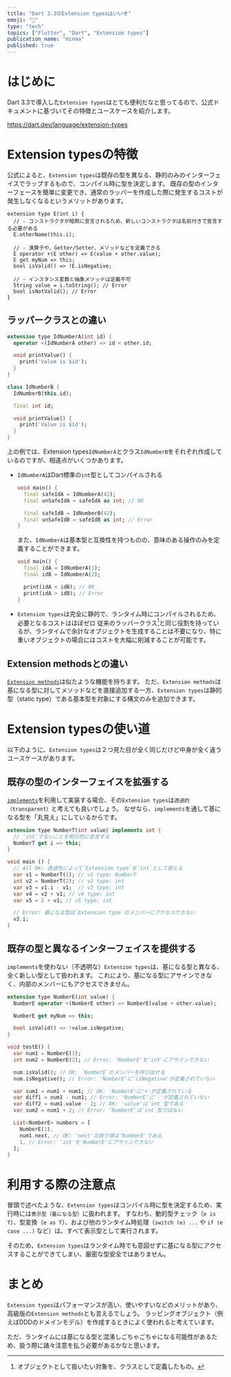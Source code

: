 ```yaml
---
title: "Dart 3.3のExtension typesはいいぞ"
emoji: "📌"
type: "tech"
topics: ["Flutter", "Dart", "Extension types"]
publication_name: "minma"
published: true
---
```

# はじめに

Dart 3.3で導入した`Extension types`はとても便利だなと思ってるので、公式ドキュメントに基づいてその特徴とユースケースを紹介します。

https://dart.dev/language/extension-types

# Extension typesの特徴

公式によると、`Extension types`は既存の型を異なる、静的のみのインターフェイスでラップするもので、コンパイル時に型を決定します。
既存の型のインターフェースを簡単に変更でき、通常のラッパーを作成した際に発生するコストが発生しなくなるというメリットがあります。

```dart:Extension typesの作り方
extension type E(int i) {
  // - コンストラクタが暗黙に宣言されるため、新しいコンストラクタは名前付きで宣言する必要がある
  E.otherName(this.i);

  // - 演算子や、Getter/Setter、メソッドなどを定義できる
  E operator +(E other) => E(value + other.value);
  E get myNum => this;
  bool isValid() => !E.isNegative;

  // - インスタンス変数と抽象メソッドは定義不可
  String value = i.toString(); // Error
  bool isNotValid(); // Error
}
```

## ラッパークラスとの違い

```dart
extension type IdNumberA(int id) {
  operator <(IdNumberA other) => id < other.id;

  void printValue() {
    print('Value is $id');
  }
}

class IdNumberB {
  IdNumberB(this.id);

  final int id;

  void printValue() {
    print('Value is $id');
  }
}
```

上の例では、Extension types`IdNumberA`とクラス`IdNumberB`をそれぞれ作成しているのですが、相違点がいくつかあります。

- `IdNumberA`はDart標準の`int`型としてコンパイルされる
  ```dart
  void main() {
    final safeIdA = IdNumberA(42);
    final unSafeIdA = safeIdA as int; // OK

    final safeIdB = IdNumberB(42);
    final unSafeIdB = safeIdB as int; // Error
  }
  ```
  また、`IdNumberA`は基本型と互換性を持つものの、意味のある操作のみを定義することができます。
  ```dart
  void main() {
    final idA = IdNumberA(1);
    final idB = IdNumberA(2);

    print(idA < idB); // OK
    print(idA > idB); // Error
  }
  ```

- `Extension types`は完全に静的で、ランタイム時にコンパイルされるため、必要となるコストはほぼゼロ
  従来のラッパークラス[^1]と同じ役割を持っているが、ランタイムで余計なオブジェクトを生成することは不要になり、特に重いオブジェクトの場合にはコストを大幅に削減することが可能です。

## Extension methodsとの違い

[`Extension methods`](https://dart.dev/language/extension-methods)は似たような機能を持ちます。
ただ、`Extension methods`は基になる型に対してメソッドなどを直接追加する一方、`Extension types`は静的型（static type）である基本型を対象にする構文のみを追加できます。

# Extension typesの使い道

以下のように、`Extension types`は２つ見た目が全く同じだけど中身が全く違うユースケースがあります。

## 既存の型のインターフェイスを拡張する

[`implements`](https://dart.dev/language/extension-types#implements)を利用して実装する場合、その`Extension types`は`透過的（transparent）`と考えても良いでしょう。
なぜなら、`implements`を通して基になる型を「丸見え」にしているからです。


```dart
extension type NumberT(int value) implements int {
  // 'int'でないことを明示的に宣言する
  NumberT get i => this;
}

void main () {
  // All OK: 透過性によって`Extension type`を`int`として使える
  var v1 = NumberT(1); // v1 type: NumberT
  int v2 = NumberT(2); // v2 type: int
  var v3 = v1.i - v1;  // v3 type: int
  var v4 = v2 + v1; // v4 type: int
  var v5 = 2 + v1; // v5 type: int

  // Error: 基になる型は`Extension type`のメンバーにアクセスできない
  v2.i;
}
```

## 既存の型と異なるインターフェイスを提供する

`implements`を使わない（不透明な）`Extension types`は、基になる型と異なる、全く新しい型として扱われます。
これにより、基になる型にアサインできなく、内部のメンバーにもアクセスできません。

```dart
extension type NumberE(int value) {
  NumberE operator +(NumberE other) => NumberE(value + other.value);

  NumberE get myNum => this;

  bool isValid() => !value.isNegative;
}

void testE() {
  var num1 = NumberE(1);
  int num2 = NumberE(2); // Error: 'NumberE'を'int'にアサインできない

  num.isValid(); // OK: `NumberE`のメンバーを呼び出せる
  num.isNegative(); // Error: 'NumberE'に'isNegative'が定義されていない

  var sum1 = num1 + num1; // OK: 'NumberE'に'+'が定義されている
  var diff1 = num1 - num1; // Error: 'NumberE'に'-'が定義されていない
  var diff2 = num1.value - 2; // OK: 'value'は`int`型である
  var sum2 = num1 + 2; // Error: 'NumberE'は`int`型ではない

  List<NumberE> numbers = [
    NumberE(1),
    num1.next, // OK: 'next'の戻り値は'NumberE'である
    1, // Error: 'int'を'NumberE'にアサインできない
  ];
}
```

# 利用する際の注意点

冒頭で述べたような、`Extension types`はコンパイル時に型を決定するため、実行時には`表示型（基になる型）`に扱われます。
すなわち、動的型チェック（`e is T`）、型変換（`e as T`）、および他のランタイム時処理（`switch (e) ...` や `if (e case ...)` など）は、すべて表示型として実行されます。

そのため、`Extension types`はランタイム時でも意図せずに基になる型にアクセスすることができてしまい、厳密な型安全ではありません。

# まとめ

`Extension types`はパフォーマンスが高い、使いやすいなどのメリットがあり、高級版の`Extension methods`とも言えるでしょう。
ラッピングオブジェクト（例えばDDDのドメインモデル）を作成するときによく使われると考えています。

ただ、ランタイムには基になる型と混淆しごちゃごちゃになる可能性があるため、扱う際に諸々注意を払う必要があるかなと思います。

[^1]: オブジェクトとして扱いたい対象を、クラスとして定義したもの。
